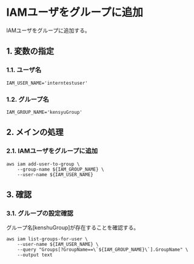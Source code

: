 <!-- omit in toc -->
# IAMユーザをグループに追加

IAMユーザをグループに追加する。

## 1. 変数の指定

### 1.1. ユーザ名

    IAM_USER_NAME='interntestuser'

### 1.2. グループ名

    IAM_GROUP_NAME='kensyuGroup'

## 2. メインの処理

### 2.1. IAMユーザをグループに追加

    aws iam add-user-to-group \
        --group-name ${IAM_GROUP_NAME} \
        --user-name ${IAM_USER_NAME}

## 3. 確認

### 3.1. グループの設定確認

グループ名[kenshuGroup]が存在することを確認する。

    aws iam list-groups-for-user \
        --user-name ${IAM_USER_NAME} \
        --query "Groups[?GroupName==\`${IAM_GROUP_NAME}\`].GroupName" \
        --output text
